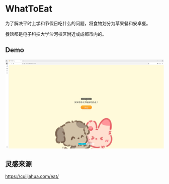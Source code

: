 # WhatToEat

为了解决平时上学和节假日吃什么的问题，将食物划分为苹果餐和安卓餐。

餐馆都是电子科技大学沙河校区附近或成都市内的。

## Demo

![demo](./images/demo.png)

## 灵感来源

https://cuijiahua.com/eat/